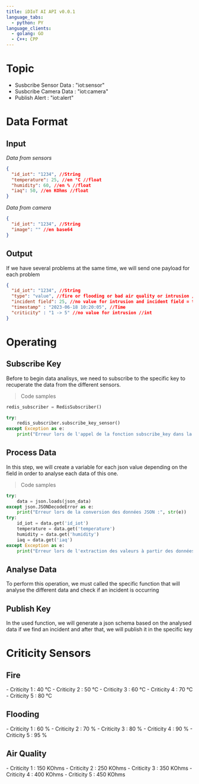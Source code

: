 ```yaml
---
title: iDIoT AI API v0.0.1
language_tabs:
  - python: PY
language_clients:
  - golang: GO
  - C++: CPP
---
```


# Topic

- Susbcribe Sensor Data : "iot:sensor" 
- Susbcribe Camera Data : "iot:camera"
- Publish Alert : "iot:alert"  


# Data Format

## Input

*Data from sensors*

```json
{
  "id_iot": "1234", //String
  "temperature": 25, //en °C //float
  "humidity": 60, //en % //float
  "iaq": 50, //en KOhms //float
}
```

*Data from camera*

```json
{
  "id_iot": "1234", //String
  "image": "" //en base64
}
```

## Output

<aside>
If we have several problems at the same time, we will send one payload for each problem
</aside>

```json
{
  "id_iot": "1234", //String
  "type": "value", //fire or flooding or bad air quality or intrusion //String
  "incident field": 25, //no value for intrusion and incident field = temperature or humidity or air quality //float
  "timestamp" : "2023-06-18 10:20:05", //Time
  "criticity" : "1 -> 5" //no value for intrusion //int
}
```

# Operating

## Subscribe Key

<aside>
Before to begin data analisys, we need to subscribe to the specific key to recuperate the data from the different sensors.
</aside>

<a id="apiSubKey"></a>

> Code samples
```python
redis_subscriber = RedisSubscriber()

try:
    redis_subscriber.subscribe_key_sensor()
except Exception as e:
    print("Erreur lors de l'appel de la fonction subscribe_key dans la classe RedisClient", str(e))
```

## Process Data

<aside>
In this step, we will create a variable for each json value depending on the field in order to analyse each data of this one.
</aside>

<a id="apiProcessData"></a>

> Code samples

```python
try:
    data = json.loads(json_data)
except json.JSONDecodeError as e:
    print("Erreur lors de la conversion des données JSON :", str(e))
try:
    id_iot = data.get('id_iot')
    temperature = data.get('temperature')
    humidity = data.get('humidity')
    iaq = data.get('iaq')
except Exception as e:
    print("Erreur lors de l'extraction des valeurs à partir des données JSON :", str(e))
```

## Analyse Data

<aside>
To perform this operation, we must called the specific function that will analyse the different data and check if an incident is occurring
</aside>

## Publish Key

<aside>
In the used function, we will generate a json schema based on the analysed data if we find an incident and after that, we will publish it in the specific key
</aside>

# Criticity Sensors

## Fire
<aside>
- Criticity 1 : 40 °C
- Criticity 2 : 50 °C
- Criticity 3 : 60 °C
- Criticity 4 : 70 °C
- Criticity 5 : 80 °C
</aside>

## Flooding
<aside>
- Criticity 1 : 60 %
- Criticity 2 : 70 %
- Criticity 3 : 80 %
- Criticity 4 : 90 %
- Criticity 5 : 95 %
</aside>

## Air Quality
<aside>
- Criticity 1 : 150 KOhms
- Criticity 2 : 250 KOhms
- Criticity 3 : 350 KOhms
- Criticity 4 : 400 KOhms
- Criticity 5 : 450 KOhms
</aside>


